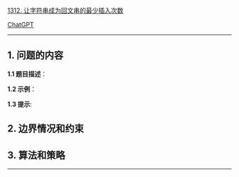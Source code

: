 [1312. 让字符串成为回文串的最少插入次数](https://leetcode.cn/problems/minimum-insertion-steps-to-make-a-string-palindrome)

[ChatGPT](chat.openai.com)

---

## 1. 问题的内容
**1.1 题目描述**：

**1.2 示例**：

**1.3 提示**:

## 2. 边界情况和约束


## 3. 算法和策略

---

